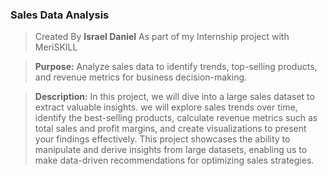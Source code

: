 ### Sales Data Analysis

> Created By **Israel Daniel**
> As part of my Internship project with MeriSKILL

> **Purpose:** Analyze sales data to identify trends, top-selling products, and revenue metrics for business decision-making.

> **Description:** In this project, we will dive into a large sales dataset to extract valuable insights. we will explore sales trends over time, identify the best-selling products, calculate revenue metrics such as total sales and profit margins, and create visualizations to present your findings effectively. This project showcases the ability to manipulate and derive insights from large datasets, enabling us to make data-driven recommendations for optimizing sales strategies.
